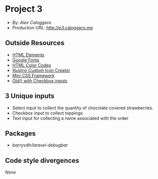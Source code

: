 # Project 3
* By: *Alex Caloggero*
* Production URL: <http://p3.caloggero.me>

## Outside Resources
* [HTML Elements](https://developer.mozilla.org/en-US/docs/Web/HTML/Element)
* [Google Fonts](https://fonts.google.com/)
* [HTML Color Codes](https://htmlcolorcodes.com)
* [Illustrio Custom Icon Creator](https://illustrio.com/)
* [Mini CSS Framework](https://minicss.org/docs)
* [Old() with Checkbox inputs](https://stackoverflow.com/questions/39521726/how-to-show-old-data-of-checkbox-in-laravel)

## 3 Unique inputs
* Select input to collect the quantity of chocolate covered strawberries.
* Checkbox input to collect toppings
* Text input for collecting a name associated with the order

## Packages
* *barryvdh/laravel-debugbar*

## Code style divergences
*None*

